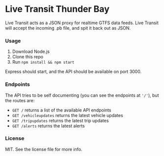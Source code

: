 # Live Transit Thunder Bay

Live Transit acts as a JSON proxy for realtime GTFS data feeds. Live Transit will accept the incoming .pb file, and spit it back out as JSON.

### Usage

1. Download Node.js
2. Clone this repo
3. Run `npm install && npm start`

Express should start, and the API should be available on port 3000.

### Endpoints

The API tries to be self documenting (you can see the endpoints at `'/'`), but the routes are:

- `GET /` returns a list of the available API endpoints
- `GET /vehicleupdates` returns the latest vehicle updates
- `GET /tripupdates` returns the latest trip updates
- `GET /alerts` returns the latest alerts

### License

MIT. See the license file for more info.